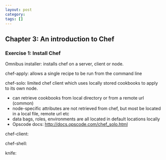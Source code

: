 ```yaml
---
layout: post
category: 
tags: []
---
```


## Chapter 3: An introduction to Chef

### Exercise 1: Install Chef

Omnibus installer: installs chef on a server, client or node.

chef-apply: allows a single recipe to be run from the command line

chef-solo: limited chef client which uses locally stored cookbooks to apply to its own node.
* can retrieve cookbooks from local directory or from a remote url (common)
* node-specific attributes are not retrieved from chef, but most be located in a local file, remote url etc
* data bags, roles, environments are all located in default locations locally
* Opscode docs: <http://docs.opscode.com/chef_solo.html>

chef-client:

chef-shell:

knife: 